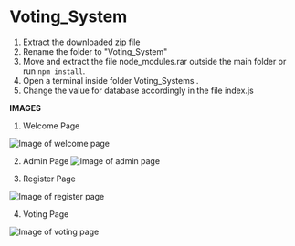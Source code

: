 # Voting_System

1. Extract the downloaded zip file
2. Rename the folder to "Voting_System"
3. Move and extract the file node_modules.rar outside the main folder or run `npm install`.
4. Open a terminal inside folder Voting_Systems .
5. Change the value for database accordingly in the file index.js


 **IMAGES**

1. Welcome Page

![Image of welcome page](https://github.com/psjishnu/test2/blob/master/welcome.png)
  
2. Admin Page
![Image of admin page](https://github.com/psjishnu/test2/blob/master/admin.png)

3. Register Page

![Image of register page](https://github.com/psjishnu/test2/blob/master/register.png)

4. Voting Page

![Image of voting page](https://github.com/psjishnu/test2/blob/master/vote.png)
